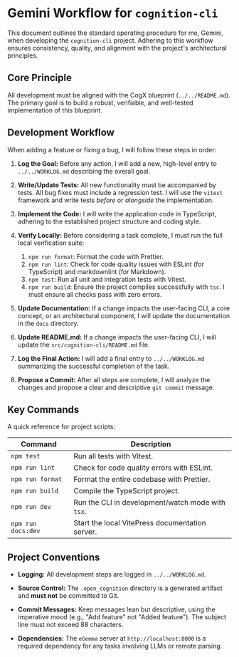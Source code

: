 # Gemini Workflow for `cognition-cli`

This document outlines the standard operating procedure for me, Gemini, when developing the `cognition-cli` project. Adhering to this workflow ensures consistency, quality, and alignment with the project's architectural principles.

## Core Principle

All development must be aligned with the CogX blueprint (`../../README.md`). The primary goal is to build a robust, verifiable, and well-tested implementation of this blueprint.

## Development Workflow

When adding a feature or fixing a bug, I will follow these steps in order:

1. **Log the Goal:** Before any action, I will add a new, high-level entry to `../../WORKLOG.md` describing the overall goal.

2. **Write/Update Tests:** All new functionality must be accompanied by tests. All bug fixes must include a regression test. I will use the `vitest` framework and write tests _before_ or _alongside_ the implementation.

3. **Implement the Code:** I will write the application code in TypeScript, adhering to the established project structure and coding style.

4. **Verify Locally:** Before considering a task complete, I must run the full local verification suite:
   1. `npm run format`: Format the code with Prettier.
   2. `npm run lint`: Check for code quality issues with ESLint (for TypeScript) and markdownlint (for Markdown).
   3. `npm test`: Run all unit and integration tests with Vitest.
   4. `npm run build`: Ensure the project compiles successfully with `tsc`.
      I must ensure all checks pass with zero errors.

5. **Update Documentation:** If a change impacts the user-facing CLI, a core concept, or an architectural component, I will update the documentation in the `docs` directory.

6. **Update README.md:** If a change impacts the user-facing CLI, I will update the `src/cognition-cli/README.md` file.

7. **Log the Final Action:** I will add a final entry to `../../WORKLOG.md` summarizing the successful completion of the task.

8. **Propose a Commit:** After all steps are complete, I will analyze the changes and propose a clear and descriptive `git commit` message.

## Key Commands

A quick reference for project scripts:

| Command            | Description                                       |
| ------------------ | ------------------------------------------------- |
| `npm test`         | Run all tests with Vitest.                        |
| `npm run lint`     | Check for code quality errors with ESLint.        |
| `npm run format`   | Format the entire codebase with Prettier.         |
| `npm run build`    | Compile the TypeScript project.                   |
| `npm run dev`      | Run the CLI in development/watch mode with `tsx`. |
| `npm run docs:dev` | Start the local VitePress documentation server.   |

## Project Conventions

- **Logging:** All development steps are logged in `../../WORKLOG.md`.

- **Source Control:** The `.open_cognition` directory is a generated artifact and **must not** be committed to Git.

- **Commit Messages:** Keep messages lean but descriptive, using the imperative mood (e.g., "Add feature" not "Added feature"). The subject line must not exceed 88 characters.

- **Dependencies:** The `eGemma` server at `http://localhost:8000` is a required dependency for any tasks involving LLMs or remote parsing.
